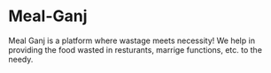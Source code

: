 # Meal-Ganj
Meal Ganj is a platform  where wastage meets necessity! We help in providing the food wasted in resturants, marrige functions, etc. to the needy.
